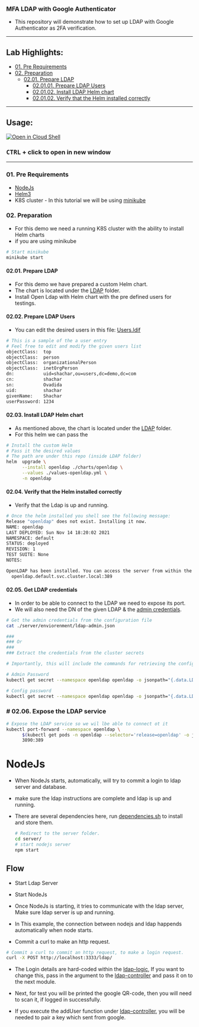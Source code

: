 ### MFA LDAP with Google Authenticator

- This repository will demonstrate how to set up LDAP with Google Authenticator as 2FA verification.

<!-- inPage TOC start -->

---

## Lab Highlights:

- [01. Pre Requirements](#01-Pre-Requirements)
- [02. Preparation](#02-Preparation)
  - [02.01. Prepare LDAP](#0201-Prepare-LDAP)
    - [02.01.01. Prepare LDAP Users](#020101-Prepare-LDAP-Users)
    - [02.01.02. Install LDAP Helm chart](#020102-Install-LDAP-Helm-chart)
    - [02.01.02. Verify that the Helm installed correctly](#020102-Verify-that-the-Helm-installed-correctly)

---

<!-- inPage TOC end -->

## Usage:

[![Open in Cloud Shell](https://gstatic.com/cloudssh/images/open-btn.svg)](https://console.cloud.google.com/cloudshell/editor?cloudshell_git_repo=https://github.com/Shachar297/Ldap-GoogleAuth.git)

### **<kbd>CTRL</kbd> + click to open in new window**

---

### 01. Pre Requirements

- [NodeJs](https://nodejs.org/en/)
- [Helm3](https://helm.sh/docs/intro/install/)
- K8S cluster - In this tutorial we will be using [minikube](https://minikube.sigs.k8s.io/docs/start/)

### 02. Preparation

- For this demo we need a running K8S cluster with the ability to install Helm charts
- if you are using minikube

```sh
# Start minikube
minikube start
```

#### 02.01. Prepare LDAP

- For this demo we have prepared a custom Helm chart.
- The chart is located under the [LDAP](./server/LDAP) folder.
- Install Open Ldap with Helm chart with the pre defined users for testings.

#### 02.02. Prepare LDAP Users

- You can edit the desired users in this file: [Users.ldif](./server/LDAP/Users.ldif)

```sh
# This is a sample of the a user entry
# Feel free to edit and modify the given users list
objectClass:  top
objectClass:  person
objectClass:  organizationalPerson
objectClass:  inetOrgPerson
dn:           uid=shachar,ou=users,dc=demo,dc=com
cn:           shachar
sn:           Ovadida
uid:          shachar
givenName:    Shachar
userPassword: 1234
```

#### 02.03. Install LDAP Helm chart

- As mentioned above, the chart is located under the [LDAP](./server/LDAP) folder.
- For this helm we can pass the

```sh
# Install the custom Helm
# Pass it the desired values
# The path are under this repo (inside LDAP folder)
helm  upgrade \
      --install openldap ./charts/openldap \
      --values ./values-openldap.yml \
      -n openldap
```

#### 02.04. Verify that the Helm installed correctly

- Verify that the Ldap is up and running.

```sh
# Once the helm installed you shell see the following message:
Release "openldap" does not exist. Installing it now.
NAME: openldap
LAST DEPLOYED: Sun Nov 14 18:20:02 2021
NAMESPACE: default
STATUS: deployed
REVISION: 1
TEST SUITE: None
NOTES:

OpenLDAP has been installed. You can access the server from within the k8s cluster using:
  openldap.default.svc.cluster.local:389

```

#### 02.05. Get LDAP credentials

- In order to be able to connect to the LDAP we need to expose its port.
- We will also need the DN of the given LDAP & the [admin credentials](./server/enviorenment/ldap-admin.json).

```sh
# Get the admin credentials from the configuration file
cat ./server/enviorenment/ldap-admin.json

###
### Or
###
### Extract the credentials from the cluster secrets

# Importantly, this will include the commands for retrieving the config and administration passwords

# Admin Password
kubectl get secret --namespace openldap openldap -o jsonpath="{.data.LDAP_ADMIN_PASSWORD}" | base64 --decode; echo

# Config password
kubectl get secret --namespace openldap openldap -o jsonpath="{.data.LDAP_CONFIG_PASSWORD}" | base64 --decode; echo
```

### # 02.06. Expose the LDAP service

```sh
# Expose the LDAP service so we wil lbe able to connect ot it
kubectl port-forward --namespace openldap \
      $(kubectl get pods -n openldap --selector='release=openldap' -o jsonpath='{.items[0].metadata.name}') \
      3890:389
```

# NodeJs

- When NodeJs starts, automatically, will try to commit a login to ldap server and database.
- make sure the ldap instructions are complete and ldap is up and running.

- There are several dependencies here, run [dependencies.sh](https://github.com/Shachar297/Ldap-GoogleAuth/blob/master/server/requirements/dependecies.sh) to install and store them.

  ```sh
  # Redirect to the server folder.
  cd server/
  # start nodejs server
  npm start
  ```

## Flow

- Start Ldap Server
- Start NodeJs
- Once NodeJs is starting, it tries to communicate with the ldap server, Make sure ldap server is up and running.

- In This example, the connection between nodejs and ldap happends automatically when node starts.

- Commit a curl to make an http request. 

``` sh
# Commit a curl to commit an http request, to make a login request.
curl -X POST http://localhost:3333/ldap/
```

- The Login details are hard-coded within the [ldap-logic](../../server/logic/ldap-logic.js), If you want to change this, pass in the argument to the [ldap-controller](../../server/controllers/ldap-contoller.js) and pass it on to the next module.

- Next, for test you will be printed the google QR-code, then you will need to scan it, if logged in successfully.

- If you execute the addUser function under [ldap-controller](../../server/controllers/ldap-contoller.js), you will be needed to pair a key which sent from google.

